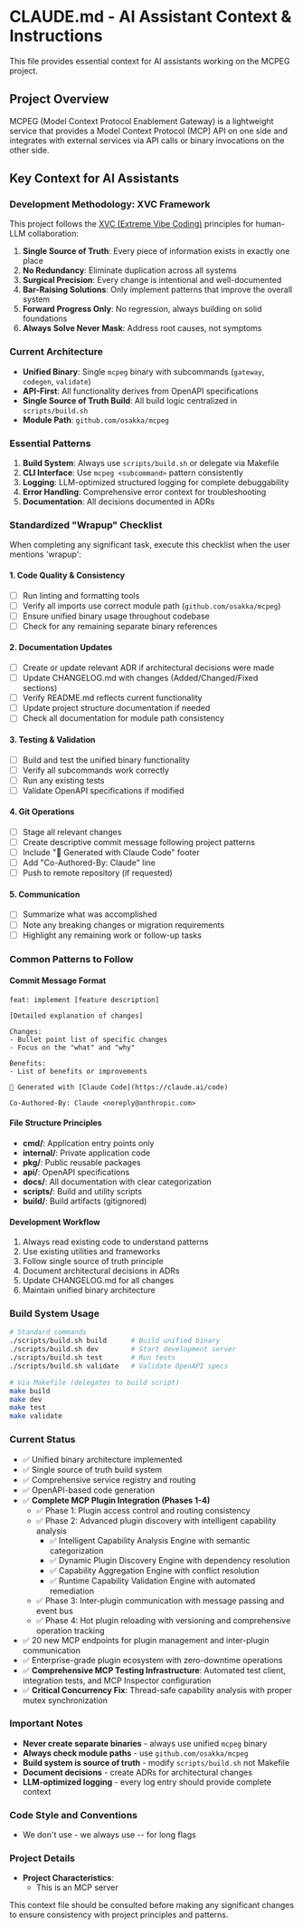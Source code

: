 # CLAUDE.md - AI Assistant Context & Instructions

This file provides essential context for AI assistants working on the MCPEG project.

## Project Overview

MCPEG (Model Context Protocol Enablement Gateway) is a lightweight service that provides a Model Context Protocol (MCP) API on one side and integrates with external services via API calls or binary invocations on the other side.

## Key Context for AI Assistants

### Development Methodology: XVC Framework

This project follows the [XVC (Extreme Vibe Coding)](https://github.com/osakka/xvc) principles for human-LLM collaboration:

1. **Single Source of Truth**: Every piece of information exists in exactly one place
2. **No Redundancy**: Eliminate duplication across all systems
3. **Surgical Precision**: Every change is intentional and well-documented
4. **Bar-Raising Solutions**: Only implement patterns that improve the overall system
5. **Forward Progress Only**: No regression, always building on solid foundations
6. **Always Solve Never Mask**: Address root causes, not symptoms

### Current Architecture

- **Unified Binary**: Single `mcpeg` binary with subcommands (`gateway`, `codegen`, `validate`)
- **API-First**: All functionality derives from OpenAPI specifications
- **Single Source of Truth Build**: All build logic centralized in `scripts/build.sh`
- **Module Path**: `github.com/osakka/mcpeg`

### Essential Patterns

1. **Build System**: Always use `scripts/build.sh` or delegate via Makefile
2. **CLI Interface**: Use `mcpeg <subcommand>` pattern consistently
3. **Logging**: LLM-optimized structured logging for complete debuggability
4. **Error Handling**: Comprehensive error context for troubleshooting
5. **Documentation**: All decisions documented in ADRs

### Standardized "Wrapup" Checklist

When completing any significant task, execute this checklist when the user mentions 'wrapup':

#### 1. Code Quality & Consistency
- [ ] Run linting and formatting tools
- [ ] Verify all imports use correct module path (`github.com/osakka/mcpeg`)
- [ ] Ensure unified binary usage throughout codebase
- [ ] Check for any remaining separate binary references

#### 2. Documentation Updates
- [ ] Create or update relevant ADR if architectural decisions were made
- [ ] Update CHANGELOG.md with changes (Added/Changed/Fixed sections)
- [ ] Verify README.md reflects current functionality
- [ ] Update project structure documentation if needed
- [ ] Check all documentation for module path consistency

#### 3. Testing & Validation
- [ ] Build and test the unified binary functionality
- [ ] Verify all subcommands work correctly
- [ ] Run any existing tests
- [ ] Validate OpenAPI specifications if modified

#### 4. Git Operations
- [ ] Stage all relevant changes
- [ ] Create descriptive commit message following project patterns
- [ ] Include "🤖 Generated with Claude Code" footer
- [ ] Add "Co-Authored-By: Claude" line
- [ ] Push to remote repository (if requested)

#### 5. Communication
- [ ] Summarize what was accomplished
- [ ] Note any breaking changes or migration requirements
- [ ] Highlight any remaining work or follow-up tasks

### Common Patterns to Follow

#### Commit Message Format
```
feat: implement [feature description]

[Detailed explanation of changes]

Changes:
- Bullet point list of specific changes
- Focus on the "what" and "why"

Benefits:
- List of benefits or improvements

🤖 Generated with [Claude Code](https://claude.ai/code)

Co-Authored-By: Claude <noreply@anthropic.com>
```

#### File Structure Principles
- **cmd/**: Application entry points only
- **internal/**: Private application code
- **pkg/**: Public reusable packages
- **api/**: OpenAPI specifications
- **docs/**: All documentation with clear categorization
- **scripts/**: Build and utility scripts
- **build/**: Build artifacts (gitignored)

#### Development Workflow
1. Always read existing code to understand patterns
2. Use existing utilities and frameworks
3. Follow single source of truth principle
4. Document architectural decisions in ADRs
5. Update CHANGELOG.md for all changes
6. Maintain unified binary architecture

### Build System Usage

```bash
# Standard commands
./scripts/build.sh build      # Build unified binary
./scripts/build.sh dev        # Start development server  
./scripts/build.sh test       # Run tests
./scripts/build.sh validate   # Validate OpenAPI specs

# Via Makefile (delegates to build script)
make build
make dev
make test
make validate
```

### Current Status

- ✅ Unified binary architecture implemented
- ✅ Single source of truth build system
- ✅ Comprehensive service registry and routing
- ✅ OpenAPI-based code generation
- ✅ **Complete MCP Plugin Integration (Phases 1-4)**
  - ✅ Phase 1: Plugin access control and routing consistency
  - ✅ Phase 2: Advanced plugin discovery with intelligent capability analysis
    - ✅ Intelligent Capability Analysis Engine with semantic categorization
    - ✅ Dynamic Plugin Discovery Engine with dependency resolution  
    - ✅ Capability Aggregation Engine with conflict resolution
    - ✅ Runtime Capability Validation Engine with automated remediation
  - ✅ Phase 3: Inter-plugin communication with message passing and event bus
  - ✅ Phase 4: Hot plugin reloading with versioning and comprehensive operation tracking
- ✅ 20 new MCP endpoints for plugin management and inter-plugin communication
- ✅ Enterprise-grade plugin ecosystem with zero-downtime operations
- ✅ **Comprehensive MCP Testing Infrastructure**: Automated test client, integration tests, and MCP Inspector configuration
- ✅ **Critical Concurrency Fix**: Thread-safe capability analysis with proper mutex synchronization

### Important Notes

- **Never create separate binaries** - always use unified `mcpeg` binary
- **Always check module paths** - use `github.com/osakka/mcpeg`
- **Build system is source of truth** - modify `scripts/build.sh` not Makefile
- **Document decisions** - create ADRs for architectural changes
- **LLM-optimized logging** - every log entry should provide complete context

### Code Style and Conventions

- We don't use - we always use -- for long flags

### Project Details

- **Project Characteristics**:
  - This is an MCP server

This context file should be consulted before making any significant changes to ensure consistency with project principles and patterns.